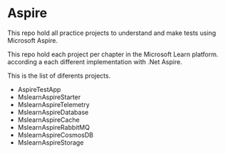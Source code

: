 # Aspire

This repo hold all practice projects to understand and make tests using Microsoft Aspire. 

This repo hold each project per chapter in the Microsoft Learn platform. according a each different implementation with .Net Aspire. 

This is the list of diferents projects. 

* AspireTestApp
* MslearnAspireStarter
* MslearnAspireTelemetry
* MslearnAspireDatabase
* MslearnAspireCache
* MslearnAspireRabbitMQ
* MslearnAspireCosmosDB
* MslearnAspireStorage
